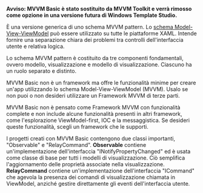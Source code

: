 ﻿**Avviso: MVVM Basic è stato sostituito da MVVM Toolkit e verrà rimosso come opzione in una versione futura di Windows Template Studio.**

È una versione generica di uno schema MVVM pattern.  Lo [schema Model-View-ViewModel](https://en.wikipedia.org/wiki/Model%E2%80%93view%E2%80%93viewmodel) può essere utilizzato su tutte le piattaforme XAML. Intende fornire una separazione chiara dei problemi tra controlli dell'interfaccia utente e relativa logica.

Lo schema MVVM pattern è costituito da tre componenti fondamentali, ovvero modello, visualizzazione e modello di visualizzazione. Ciascuno ha un ruolo separato e distinto.

MVVM Basic non è un framework ma offre le funzionalità minime per creare un'app utilizzando lo schema Model-View-ViewModel (MVVM).
Usalo se non puoi o non desideri utilizzare un Framework MVVM di terze parti.

MVVM Basic non è pensato come Framework MVVM con funzionalità complete e non include alcune funzionalità presenti in altri framework, come l'esplorazione ViewModel-first, IOC e la messaggistica. Se desideri queste funzionalità, scegli un framework che le supporti.

I progetti creati con MVVM Basic contengono due classi importanti, "Observable" e "RelayCommand".
**Observable** contiene un'implementazione dell'interfaccia "INotifyPropertyChanged" ed è usata come classe di base per tutti i modelli di visualizzazione. Ciò semplifica l'aggiornamento delle proprietà associate nella visualizzazione.
**RelayCommand** contiene un'implementazione dell'interfaccia "ICommand" che agevola la presenza dei comandi di visualizzazione chiamata in ViewModel, anziché gestire direttamente gli eventi dell'interfaccia utente.
